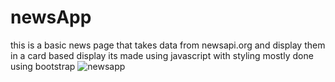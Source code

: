# newsApp

this is a basic news page that takes data from newsapi.org and display them in a card based display 
its made using javascript with styling mostly done using bootstrap
![newsapp](https://user-images.githubusercontent.com/105169013/180678051-d975e171-98b9-40f5-b206-7acdbb6395cb.jpg)

